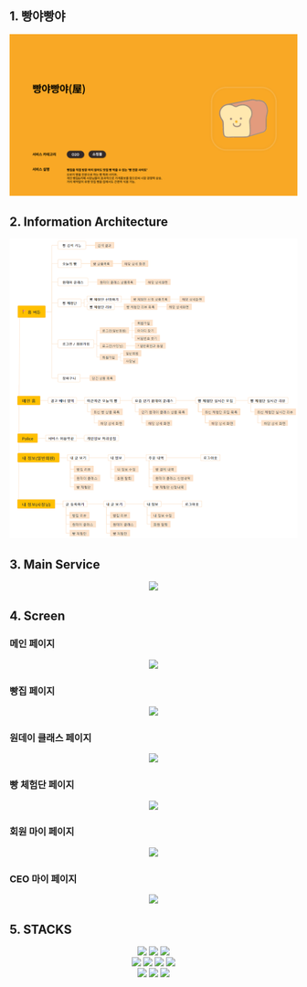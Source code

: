 ## 1. 빵야빵야
<div align="center">
  <img src="https://github.com/hyeongjin0706/pangyapangya/blob/master/src/main/resources/static/images/main.png">
</div>

## 2. Information Architecture
<div align="center">
  <img alt="" src="https://github.com/hyeongjin0706/pangyapangya/blob/master/src/main/resources/static/images/IA.png"/>
</div>

## 3. Main Service
<div align="center">
  <img src="https://github.com/hyeongjin0706/pangyapangya/assets/92289971/4c088a96-4e4c-4c76-bdd9-ec0ddb5b59f1"/>
</div>

## 4. Screen

### 메인 페이지
<div align="center">
  <img src="https://github.com/hyeongjin0706/pangyapangya/assets/92289971/419307b2-eeb6-415b-8498-83f27f567edf"/>
</div>

### 빵집 페이지
<div align="center">
  <img src="https://github.com/hyeongjin0706/pangyapangya/assets/92289971/ef8ed1a5-6926-4e68-9bb1-f3b2bdbc267d"/>
</div>

### 원데이 클래스 페이지
<div align="center">
  <img src="https://github.com/hyeongjin0706/pangyapangya/assets/92289971/ad98181b-8441-4024-8bca-4e4af5e1be76"/>
</div>

### 빵 체험단 페이지
<div align="center">
  <img src="https://github.com/hyeongjin0706/pangyapangya/assets/92289971/f6d33fcf-c0a7-4caa-98b6-27bfb67465b3"/>
</div>

### 회원 마이 페이지
<div align="center">
  <img src="https://github.com/hyeongjin0706/pangyapangya/assets/92289971/ff19df8e-3e15-425f-b3d7-67064e4c11e6"/>
</div>

### CEO 마이 페이지
<div align="center">
  <img src="https://github.com/hyeongjin0706/pangyapangya/assets/92289971/b11d8f60-7b0c-4dff-8737-ccffdbc89cac"/>
</div>


## 5. STACKS
<div align="center">
  <img src="https://img.shields.io/badge/java-6DB33F?style=for-the-badge&logo=java&logoColor=white"/>
  <img src="https://img.shields.io/badge/Spring Boot-6DB33F?style=for-the-badge&logo=springboot&logoColor=white"/>
  <img src="https://img.shields.io/badge/Oracle-F80000?style=for-the-badge&logo=oracle&logoColor=white"/>
  <br>
  
  <img src="https://img.shields.io/badge/html5-E34F26?style=for-the-badge&logo=html5&logoColor=white">
  <img src="https://img.shields.io/badge/css-1572B6?style=for-the-badge&logo=css3&logoColor=white">
  <img src="https://img.shields.io/badge/javascript-F7DF1E?style=for-the-badge&logo=javascript&logoColor=black">
  <img src="https://img.shields.io/badge/jQuery-f1d8d9?style=for-the-badge&logo=jquery&logoColor=4479A1"/>
  <br>
  
  <img src="https://img.shields.io/badge/intellij-000000?style=for-the-badge&logo=intellijidea&logoColor=white">
  <img src="https://img.shields.io/badge/git-F05032?style=for-the-badge&logo=git&logoColor=white">
  <img src="https://img.shields.io/badge/github-181717?style=for-the-badge&logo=github&logoColor=white">
</div>

